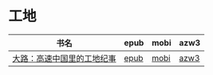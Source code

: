 # 工地

| 书名 | epub | mobi | azw3 |
| --- | --- | --- | --- |
| [大路：高速中国里的工地纪事](http://ct.dalanmei.com/f/31084289-571736470-0acbc2) | [epub](http://ct.dalanmei.com/f/31084289-571736470-0acbc2) | [mobi](http://ct.dalanmei.com/f/31084289-571582477-580cf5) | [azw3](http://ct.dalanmei.com/f/31084289-571856735-65f031) |
